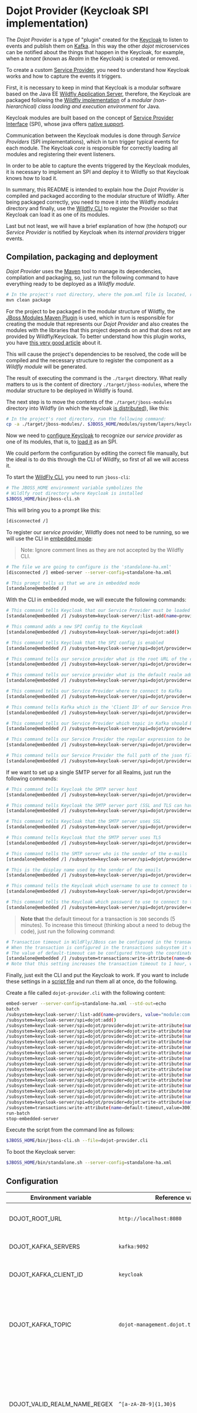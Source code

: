 # Dojot Provider (Keycloak SPI implementation)

The _Dojot Provider_ is a type of "plugin" created for the
[Keycloak](https://www.keycloak.org/) to listen to events and publish them on
[Kafka](https://kafka.apache.org/).
In this way the other _dojot_ microservices can be notified about the things
that happen in the Keycloak, for example, when a _tenant_ (known as _Realm_ in
the Keycloak) is created or removed.

To create a custom [Service Provider](https://www.keycloak.org/docs/12.0/server_development/#_providers),
you need to understand how Keycloak works and how to capture the events it
triggers.

First, it is necessary to keep in mind that Keycloak is a modular software based
on the Java EE [Wildfly Application Server](https://www.wildfly.org/),
therefore, the Keycloak are packaged following the
[Wildfly implementation](https://jboss-modules.github.io/jboss-modules/manual/)
of a _modular (non-hierarchical) class loading and execution environment_ for
Java.

Keycloak modules are built based on the concept of
[Service Provider Interface](https://en.wikipedia.org/wiki/Service_provider_interface) (SPI),
whose java offers [native support](https://docs.oracle.com/javase/tutorial/sound/SPI-intro.html).

Communication between the Keycloak modules is done through _Service Providers_
(SPI implementations), which in turn trigger typical events for each module. The
Keycloak _core_ is responsible for correctly loading all modules and registering
their event listeners.

In order to be able to capture the events triggered by the Keycloak modules, it
is necessary to implement an SPI and deploy it to Wildfly so that Keycloak knows
how to load it.

In summary, this README is intended to explain how the _Dojot Provider_ is
compiled and packaged according to the modular structure of Wildfly. After being
packaged correctly, you need to move it into the Wildfly _modules_ directory and
finally, use the
[Wildfly CLI](https://docs.jboss.org/author/display/WFLY/Command%20Line%20Interface.html)
to register the Provider so that Keycloak can load it as one of its modules.

Last but not least, we will have a brief explanation of how (the _hotspot_) our
_Service Provider_ is notified by Keycloak when its _internal providers_ trigger
events.


## Compilation, packaging and deployment

_Dojot Provider_ uses the
[Maven](https://docs.jboss.org/author/display/WFLY/Command%20Line%20Interface.html)
tool to manage its dependencies, compilation and packaging, so, just run the
following command to have everything ready to be deployed as a _Wildfly module_.

```bash
# In the project's root directory, where the pom.xml file is located, run the following command:
mvn clean package
```

For the project to be packaged in the modular structure of Wildfly, the
[JBoss Modules Maven Plugin](https://www.smartics.eu/confluence/display/SJBMMP/smartics+JBoss+Modules+Maven+Plugin)
is used, which in turn is responsible for creating the module that represents
our _Dojot Provider_ and also creates the modules with the libraries that this
project depends on and that does not are provided by Wildfly/Keycloak.
To better understand how this plugin works, you have
[this very good article](https://www.smartics.eu//confluence/display/BLOG/2013/10/18/Maven+Plugin+to+generate+a+Modules+Directory+for+JBoss+AS+7)
about it.

This will cause the project's dependencies to be resolved, the code will be
compiled and the necessary structure to register the component as a
_Wildfly module_ will be generated.

The result of executing the command is the `./target` directory. What really
matters to us is the content of directory `./target/jboss-modules`, where the
modular structure to be deployed in Wildlfy is found.

The next step is to move the contents of the `./target/jboss-modules` directory
into Wildfly (in which the keycloak
[is distributed](https://www.keycloak.org/downloads)), like this:

```bash
# In the project's root directory, run the following command:
cp -a ./target/jboss-modules/. $JBOSS_HOME/modules/system/layers/keycloak/
```

Now we need to
[configure Keycloak](https://www.keycloak.org/docs/12.0/server_installation/#_config_spi_providers)
to recognize our _service provider_ as one of its modules, that is, to
[load it](https://docs.oracle.com/en/java/javase/11/docs/api/java.base/java/util/ServiceLoader.html)
as an SPI.

We could perform the configuration by editing the correct file manually, but the
ideal is to do this through the CLI of Wildlfy, so first of all we will access
it.

To start the [WildFly CLI](https://www.keycloak.org/docs/12.0/server_installation/#_start_cli),
you need to run `jboss-cli`:

```bash
# The JBOSS_HOME environment variable symbolizes the
# Wildlfy root directory where Keycloak is installed
$JBOSS_HOME/bin/jboss-cli.sh
```

This will bring you to a prompt like this:

```bash
[disconnected /]
```

To register our _service provider_, Wildfly does not need to be running, so we
will use the CLI in [embedded mode](https://www.keycloak.org/docs/12.0/server_installation/#cli-embedded-mode):

> Note: Ignore comment lines as they are not accepted by the Wildfly CLI.

```bash
# The file we are going to configure is the 'standalone-ha.xml'
[disconnected /] embed-server --server-config=standalone-ha.xml

# This prompt tells us that we are in embedded mode
[standalone@embedded /]
```

With the CLI in embedded mode, we will execute the following commands:

```bash
# This command tells Keycloak that our Service Provider must be loaded as a Wildfly Module
[standalone@embedded /] /subsystem=keycloak-server/:list-add(name=providers, value="module:com.github.dojot.keycloak.providers.dojot-provider:dojot")

# This command adds a new SPI config to the Keycloak
[standalone@embedded /] /subsystem=keycloak-server/spi=dojot:add()

# This command tells Keycloak that the SPI config is enabled
[standalone@embedded /] /subsystem=keycloak-server/spi=dojot/provider=dojot:add(enabled=true)

# This command tells our service provider what is the root URL of the clients configured for dojot
[standalone@embedded /] /subsystem=keycloak-server/spi=dojot/provider=dojot:write-attribute(name=properties.rootUrl,value=${env.DOJOT_ROOT_URL:})

# This command tells our service provider what is the default realm admin user password configured for dojot
[standalone@embedded /] /subsystem=keycloak-server/spi=dojot/provider=dojot:write-attribute(name=properties.adminPassword,value=${env.DOJOT_ADMIN_PASSWORD:})

# This command tells our Service Provider where to connect to Kafka
[standalone@embedded /] /subsystem=keycloak-server/spi=dojot/provider=dojot:write-attribute(name=properties.servers,value=${env.DOJOT_KAFKA_SERVERS:})

# This command tells Kafka which is the 'Client ID' of our Service Provider
[standalone@embedded /] /subsystem=keycloak-server/spi=dojot/provider=dojot:write-attribute(name=properties.clientId,value=${env.DOJOT_KAFKA_CLIENT_ID:})

# This command tells our Service Provider which topic in Kafka should be used to publish data
[standalone@embedded /] /subsystem=keycloak-server/spi=dojot/provider=dojot:write-attribute(name=properties.topic,value=${env.DOJOT_KAFKA_TOPIC:})

# This command tells our Service Provider the regular expression to be applied in the Realm name to comply with the rules of the dojot platform
[standalone@embedded /] /subsystem=keycloak-server/spi=dojot/provider=dojot:write-attribute(name=properties.validRealmNameRegex,value=${env.DOJOT_VALID_REALM_NAME_REGEX:})

# This command tells our Service Provider the full path of the json file to be used for the customization of a new Realm, according to the needs of the dojot platform
[standalone@embedded /] /subsystem=keycloak-server/spi=dojot/provider=dojot:write-attribute(name=properties.customRealmRepresentationFile,value=${env.DOJOT_CUSTOM_REALM_REP_FILE:})
```

If we want to set up a single SMTP server for all Realms, just run the following
commands:

```bash
# This command tells Keycloak the SMTP server host
[standalone@embedded /] /subsystem=keycloak-server/spi=dojot/provider=dojot:write-attribute(name=properties.smtpHost,value=${env.DOJOT_SMTP_HOST:})

# This command tells Keycloak the SMTP server port (SSL and TLS can have different ports)
[standalone@embedded /] /subsystem=keycloak-server/spi=dojot/provider=dojot:write-attribute(name=properties.smtpPort,value=${env.DOJOT_SMTP_PORT:})

# This command tells Keycloak that the SMTP server uses SSL
[standalone@embedded /] /subsystem=keycloak-server/spi=dojot/provider=dojot:write-attribute(name=properties.smtpSSL,value=${env.DOJOT_SMTP_SSL:})

# This command tells Keycloak that the SMTP server uses TLS
[standalone@embedded /] /subsystem=keycloak-server/spi=dojot/provider=dojot:write-attribute(name=properties.smtpStartTLS,value=${env.DOJOT_SMTP_START_TLS:})

# This command tells the SMTP server who is the sender of the e-mails
[standalone@embedded /] /subsystem=keycloak-server/spi=dojot/provider=dojot:write-attribute(name=properties.smtpFrom,value=${env.DOJOT_SMTP_FROM:})

# This is the display name used by the sender of the emails
[standalone@embedded /] /subsystem=keycloak-server/spi=dojot/provider=dojot:write-attribute(name=properties.smtpFromDisplayName,value=${env.DOJOT_SMTP_FROM_DISPLAY_NAME:})

# This command tells the Keycloak which username to use to connect to the SMTP server
[standalone@embedded /] /subsystem=keycloak-server/spi=dojot/provider=dojot:write-attribute(name=properties.smtpAuthUsername,value=${env.DOJOT_SMTP_USERNAME:})

# This command tells the Keycloak which password to use to connect to the SMTP server
[standalone@embedded /] /subsystem=keycloak-server/spi=dojot/provider=dojot:write-attribute(name=properties.smtpAuthPassword,value=${env.DOJOT_SMTP_PASSWORD:})
```

> __Note that__ the default timeout for a transaction is `300` seconds (5 minutes). To increase this timeout (thinking about a need to debug the code), just run the following command:

```bash
# Transaction timeout in WildFly/JBoss can be configured in the transactions subsystem or at EJB level.
# When the transaction is configured in the transactions subsystem it will be the default transaction timeout for all JTA transactions.
# The value of default-timeout can be configured through the coordinator-environment element as follows:
[standalone@embedded /] /subsystem=transactions:write-attribute(name=default-timeout,value=3600)
# Note that this setting increases the transaction timeout to 1 hour, which is good for debugging.
```

Finally, just exit the CLI and put the Keycloak to work. If you want to include
these settings in a [script file](https://www.keycloak.org/docs/12.0/server_installation/#cli-scripting)
and run them all at once, do the following.

Create a file called `dojot-provider.cli` with the following content:

```bash
embed-server --server-config=standalone-ha.xml --std-out=echo
batch
/subsystem=keycloak-server/:list-add(name=providers, value="module:com.github.dojot.keycloak.providers.dojot-provider:dojot")
/subsystem=keycloak-server/spi=dojot:add()
/subsystem=keycloak-server/spi=dojot/provider=dojot:write-attribute(name=properties.rootUrl,value=${env.DOJOT_ROOT_URL:})
/subsystem=keycloak-server/spi=dojot/provider=dojot:write-attribute(name=properties.adminPassword,value=${env.DOJOT_ADMIN_PASSWORD:})
/subsystem=keycloak-server/spi=dojot/provider=dojot:write-attribute(name=properties.servers,value=${env.DOJOT_KAFKA_SERVERS:})
/subsystem=keycloak-server/spi=dojot/provider=dojot:write-attribute(name=properties.clientId,value=${env.DOJOT_KAFKA_CLIENT_ID:})
/subsystem=keycloak-server/spi=dojot/provider=dojot:write-attribute(name=properties.topic,value=${env.DOJOT_KAFKA_TOPIC:})
/subsystem=keycloak-server/spi=dojot/provider=dojot:write-attribute(name=properties.validRealmNameRegex,value=${env.DOJOT_VALID_REALM_NAME_REGEX:})
/subsystem=keycloak-server/spi=dojot/provider=dojot:write-attribute(name=properties.customRealmRepresentationFile,value=${env.DOJOT_CUSTOM_REALM_REP_FILE:})
/subsystem=keycloak-server/spi=dojot/provider=dojot:write-attribute(name=properties.smtpHost,value=${env.DOJOT_SMTP_HOST:})
/subsystem=keycloak-server/spi=dojot/provider=dojot:write-attribute(name=properties.smtpPort,value=${env.DOJOT_SMTP_PORT:})
/subsystem=keycloak-server/spi=dojot/provider=dojot:write-attribute(name=properties.smtpSSL,value=${env.DOJOT_SMTP_SSL:})
/subsystem=keycloak-server/spi=dojot/provider=dojot:write-attribute(name=properties.smtpStartTLS,value=${env.DOJOT_SMTP_START_TLS:})
/subsystem=keycloak-server/spi=dojot/provider=dojot:write-attribute(name=properties.smtpFrom,value=${env.DOJOT_SMTP_FROM:})
/subsystem=keycloak-server/spi=dojot/provider=dojot:write-attribute(name=properties.smtpFromDisplayName,value=${env.DOJOT_SMTP_FROM_DISPLAY_NAME:})
/subsystem=keycloak-server/spi=dojot/provider=dojot:write-attribute(name=properties.smtpAuthUsername,value=${env.DOJOT_SMTP_USERNAME:})
/subsystem=keycloak-server/spi=dojot/provider=dojot:write-attribute(name=properties.smtpAuthPassword,value=${env.DOJOT_SMTP_PASSWORD:})
/subsystem=transactions:write-attribute(name=default-timeout,value=300)
run-batch
stop-embedded-server
```

Execute the script from the command line as follows:

```bash
$JBOSS_HOME/bin/jboss-cli.sh --file=dojot-provider.cli
```

To boot the Keycloak server:

```bash
$JBOSS_HOME/bin/standalone.sh --server-config=standalone-ha.xml
```


## Configuration

| Environment variable | Reference values | Description |
| -------------------- | ---------------- | ----------- |
| DOJOT_ROOT_URL       | `http://localhost:8080`  | Root URL for accessing the dojot platform. |
| DOJOT_KAFKA_SERVERS  | `kafka:9092`     | Connection address with Kafka. |
| DOJOT_KAFKA_CLIENT_ID | `keycloak`      | Client identifier to connect with Kafka. |
| DOJOT_KAFKA_TOPIC    | `dojot-management.dojot.tenancy` | Kafka topic in which messages regarding the creation and removal of tenants (Realms) will be published. |
| DOJOT_VALID_REALM_NAME_REGEX | `^[a-zA-Z0-9]{1,30}$` | Regular expression to be applied in the name of the newly created tenant to force it to be compatible with the rules of the dojot platform. |
| DOJOT_CUSTOM_REALM_REP_FILE | `/opt/dojot/customRealmRepresentation.json` | Full path of the json file used as a basis for customizing the tenant according to the rules of the dojot platform. |
| DOJOT_ADMIN_PASSWORD | `aA1!bB2@cC3#`   | Default password for the `admin` user created automatically (by dojot-provider) when creating a new Realm. This password must follow the _strong password policies_ defined in the Realm customization json file. |

_Note that_ the json file must follow the structure (Schema) defined in the
[REST API](https://www.keycloak.org/docs-api/12.0/rest-api/index.html#_realmrepresentation)
of the keycloak. This file can be obtained by exporting a Realm. For more
details, see the [official documentation](https://www.keycloak.org/docs/12.0/server_admin/#_export_import).

The file can be included in the keycloak container `VOLUME ["/opt/dojot/"]`.
Check the [example](../../examples/keycloak_kafka/) directory for more details.


## SMTP server configuration

| Environment variable | Reference values | Description |
| -------------------- | ---------------- | ----------- |
| DOJOT_SMTP_HOST      | `smtp.gmail.com` | GMail SMTP server host example. |
| DOJOT_SMTP_PORT      | `587`            | TLS-specific GMail SMTP server port |
| DOJOT_SMTP_SSL       | `false`          | Currently SSL is no longer recommended, but there are cases where it is still used. |
| DOJOT_SMTP_START_TLS | `true`           | For security, connections to the SMTP server are made with TLS enabled. |
| DOJOT_SMTP_FROM      | `noreply@dojot.iot` | Default sender email address. |
| DOJOT_SMTP_FROM_DISPLAY_NAME | `IoT Dojot platform` | Default sender display name. |
| DOJOT_SMTP_USERNAME  | `smtp@dojot.iot` | Username to connect to the SMTP server. |
| DOJOT_SMTP_PASSWORD  | `smtp.secret`    | Password to connect to the SMTP server.<br /> In case of 2-factor authentication, it will be necessary to generate an application password to be used exclusively by Keycloak.<br /> **It is recommended** that this password be kept in a _Vault_ previously configured in the Keycloak and only the _identifying key_ is informed in this variable. Otherwise, it will be stored in the database in an insecure manner (in plain text). |

_Note that_ the reference values are used only in examples and do not
necessarily reflect the values of a real deployment.

## Coding and Debugging

To perform maintenance or evolutions in the code, remember that this is a Maven
project, so just use a Java IDE that supports Maven. We recommend using
[IntelliJ](https://www.jetbrains.com/idea/). For this, just
[import](https://www.jetbrains.com/help/idea/maven-support.html#maven_import_project_start)
the project's root directory (where the `pom.xml` file is located) as a Maven
project and IntelliJ will take care of downloading the dependencies.

Remember that the source code for this project will be compiled and executed as
a Wildfly module, so it is important to understand the
[mechanism](https://jboss-modules.github.io/jboss-modules/manual/) for linking
dependencies between modules installed in Wildfly.
To make our life easier, we use a Maven
[plugin](https://www.smartics.eu/confluence/display/SJBMMP/smartics+JBoss+Modules+Maven+Plugin)
capable of compiling the project according to the modular structure required by
Wildfly, So if you want to link more dependencies to the project module or even
install new ones, be sure to study these topics for a moment.

The debugging process for this project is very simple, the Keycloak Docker
container provides two _environment variables_ for this purpose. Are they:

| Environment variable | Default value | Description |
| -------------------- | ------------- | ----------- |
| DEBUG                | `true`        | Works as a flag to enable the Wildfly JVM to run in Debug mode. |
| DEBUG_PORT           | `*:8787`      | This option directs the JVM to receive debug connections on any network interface, as long as it is destined for port `8787`. |

For deeper debugging, you can also use the already known `JAVA_OPTS` variable,
having the following value: <br />
`-agentlib:jdwp=transport=dt_socket,address=*:8787,server=y,suspend=y`<br />
So you will be able to debug from the Wildfly initialization step. However, note
that the JVM is suspended until a _debugger_ connects to it, also realize that
you will need to connect _twice_ to the JVM, as in the first run, Keycloak will
try to perform some database migrations before actually running the application
server, so don't be surprised if the first debug attempt ends suddenly.

Last but not least, remember to ask for Maven also download the source code
dependencies. This way you will be able to debug within the source code of
Keycloak and even the native libraries of Wildfly, something that makes our job
much easier.

## The _hotspot_ where Dojot Provider is triggered

The starting point that connects _Dojot Provider_ to the Keycloak is the
`./src/main/resources/META-INF/services/org.keycloak.provider.Spi` file, inside
it is the full name of the class that implements the SPI interface, so that the
Keycloak can load it through the java [ServiceLoader](https://docs.oracle.com/en/java/javase/11/docs/api/java.base/java/util/ServiceLoader.html)
class.

After Keycloak loads our `org.keycloak.provider.Spi` implementation (that is,
the `DojotSpi` class), it will know it
has access to the `./src/main/resources/META-INF/services/com.github.dojot.keycloak.providers.DojotProviderFactory`
file and load our implementation of the `org.keycloak.provider.ProviderFactory`
interface (that is, the `com.github.dojot.keycloak.providers.impl.DojotProviderFactoryImpl`
class). Keep in mind that this loading process only occurs once, when Wildfly is
starting up.

Keycloak knows that every class that implements the `org.keycloak.provider.ProviderFactory`
interface has an `init()` method, so that's when Keycloak passes the SPI
settings (to connect to Kafka and other configurations) to our _factory_.

The factory also implements the `postInit()` method tha gives access to an
instance of `org.keycloak.models.KeycloakSessionFactory`, which is where we must
register our event listeners to trigger our _Dojot Provider_ and let it do the
work it has to do.
> __Note that__ any `RuntimeException` thrown by our _Service Provider_ causes the rollback of
the entire operation/transaction.
> Also note that any exception of type `DojotProviderException` can be used to present an error message in the GUI.

